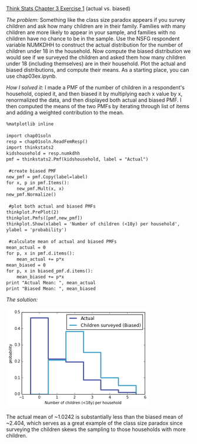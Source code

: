 [Think Stats Chapter 3 Exercise 1](http://greenteapress.com/thinkstats2/html/thinkstats2004.html#toc31) (actual vs. biased)

*The problem:* Something like the class size paradox appears if you survey
children and ask how many children are in their family. Families with many
children are more likely to appear in your sample, and families with no
children have no chance to be in the sample.
Use the NSFG respondent variable NUMKDHH to construct the actual distribution
for the number of children under 18 in the household.
Now compute the biased distribution we would see if we surveyed the children
and asked them how many children under 18 (including themselves)
are in their household.
Plot the actual and biased distributions, and compute their means. As a
starting place, you can use chap03ex.ipynb.

*How I solved it:* I made a PMF of the number of children in a respondent's household, copied it, and then biased it by multiplying each x value by x, renormalized the data, and then displayed both actual and biased PMF. I then computed the means of the two PMFs by iterating through list of items and adding a weighted contribution to the mean.

```
%matplotlib inline

import chap01soln
resp = chap01soln.ReadFemResp()
import thinkstats2
kidshousehold = resp.numkdhh
pmf = thinkstats2.Pmf(kidshousehold, label = "Actual")

 #create biased PMF
new_pmf = pmf.Copy(label=label)
for x, p in pmf.Items():
    new_pmf.Mult(x, x)      
new_pmf.Normalize()

 #plot both actual and biased PMFs
thinkplot.PrePlot(2)
thinkplot.Pmfs([pmf,new_pmf])
thinkplot.Show(xlabel = 'Number of children (<18y) per household', ylabel = 'probability')

 #calculate mean of actual and biased PMFs
mean_actual = 0
for p, x in pmf.d.items():
    mean_actual += p*x 
mean_biased = 0
for p, x in biased_pmf.d.items():
    mean_biased += p*x 
print "Actual Mean: ", mean_actual 
print "Biased Mean: ", mean_biased 
```

*The solution:*

![Acutal vs. Biased PMF](https://github.com/ssaleh2/dsp/blob/master/statistics/Actual_vs_Biased_PMF.png)

The actual mean of ~1.0242 is substantially less than the biased mean of ~2.404, which serves as a great example of the class size paradox since surveying the children skews the sampling to those households with more children.
